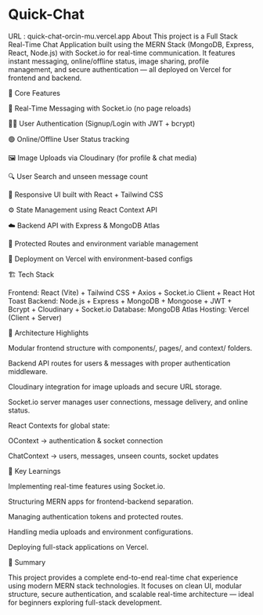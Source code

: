 # Quick-Chat  

URL : quick-chat-orcin-mu.vercel.app
About
This project is a Full Stack Real-Time Chat Application built using the MERN Stack (MongoDB, Express, React, Node.js) with Socket.io for real-time communication. It features instant messaging, online/offline status, image sharing, profile management, and secure authentication — all deployed on Vercel for frontend and backend.

🚀 Core Features

💬 Real-Time Messaging with Socket.io (no page reloads)

🧑‍💻 User Authentication (Signup/Login with JWT + bcrypt)

🟢 Online/Offline User Status tracking

🖼️ Image Uploads via Cloudinary (for profile & chat media)

🔍 User Search and unseen message count

📱 Responsive UI built with React + Tailwind CSS

⚙️ State Management using React Context API

☁️ Backend API with Express & MongoDB Atlas

🔐 Protected Routes and environment variable management

🚀 Deployment on Vercel with environment-based configs

🏗️ Tech Stack

Frontend: React (Vite) + Tailwind CSS + Axios + Socket.io Client + React Hot Toast
Backend: Node.js + Express + MongoDB + Mongoose + JWT + Bcrypt + Cloudinary + Socket.io
Database: MongoDB Atlas
Hosting: Vercel (Client + Server)

🧩 Architecture Highlights

Modular frontend structure with components/, pages/, and context/ folders.

Backend API routes for users & messages with proper authentication middleware.

Cloudinary integration for image uploads and secure URL storage.

Socket.io server manages user connections, message delivery, and online status.

React Contexts for global state:

OContext → authentication & socket connection

ChatContext → users, messages, unseen counts, socket updates


🧠 Key Learnings

Implementing real-time features using Socket.io.

Structuring MERN apps for frontend-backend separation.

Managing authentication tokens and protected routes.

Handling media uploads and environment configurations.

Deploying full-stack applications on Vercel.

🧾 Summary

This project provides a complete end-to-end real-time chat experience using modern MERN stack technologies.
It focuses on clean UI, modular structure, secure authentication, and scalable real-time architecture — ideal for beginners exploring full-stack development.

